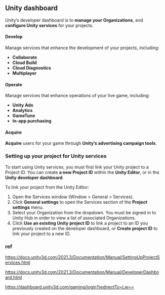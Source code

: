 ## Unity dashboard

 Unity’s developer dashboard is to **manage your Organizations**, and **configure Unity services** for your projects.
 
 
#### Develop
Manage services that enhance the development of your projects, including:

- **Collaborate**
- **Cloud Build**
- **Cloud Diagnostics**
- **Multiplayer**
 
#### Operate
Manage services that enhance operations of your live game, including:

- **Unity Ads**
- **Analytics**
- **GameTune**
- **In-app purchasing**
 
#### Acquire
**Acquire** users for your game through **Unity’s advertising campaign tools**. 


### Setting up your project for Unity services
To start using Unity services, you must first link your Unity project to a Project ID. You can create **a new Project ID** within the **Unity Editor**, or in the **Unity developer dashboard**.


To link your project from the Unity Editor:

1. Open the Services window (Window > General > Services).
2. Click **General settings** to open the Services section of the **Project settings** menu.
3. Select your Organization from the dropdown. You must be signed in to Unity Hub in order to view a list of associated Organizations.
4. Click **Use an existing Unity project ID** to link a project to an ID you previously created on the developer dashboard, or **Create project ID** to link your project to a new ID.


### ref 
https://docs.unity3d.com/2021.3/Documentation/Manual/SettingUpProjectServices.html

https://docs.unity3d.com/2021.3/Documentation/Manual/DeveloperDashboard.html

https://dashboard.unity3d.com/gaming/login?redirectTo=Lw==
